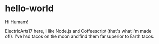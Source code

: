 # hello-world

Hi Humans!

ElectricArts17 here, I like Node.js and Coffeescript (that's what I'm made of!).
I've had tacos on the moon and find them far superior to Earth tacos.

